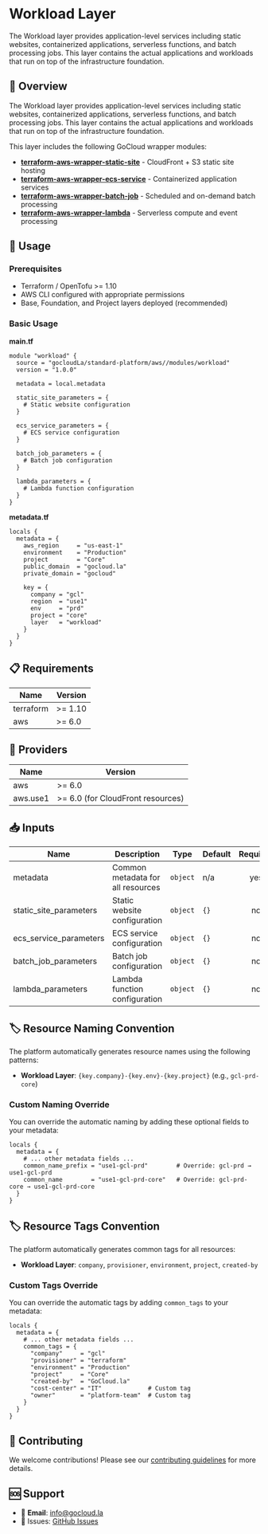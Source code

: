 # Workload Layer

The Workload layer provides application-level services including static websites, containerized applications, serverless functions, and batch processing jobs. This layer contains the actual applications and workloads that run on top of the infrastructure foundation.

## 🎯 Overview

The Workload layer provides application-level services including static websites, containerized applications, serverless functions, and batch processing jobs. This layer contains the actual applications and workloads that run on top of the infrastructure foundation.

This layer includes the following GoCloud wrapper modules:

- **[terraform-aws-wrapper-static-site](https://github.com/gocloudLa/terraform-aws-wrapper-static-site)** - CloudFront + S3 static site hosting
- **[terraform-aws-wrapper-ecs-service](https://github.com/gocloudLa/terraform-aws-wrapper-ecs-service)** - Containerized application services
- **[terraform-aws-wrapper-batch-job](https://github.com/gocloudLa/terraform-aws-wrapper-batch-job)** - Scheduled and on-demand batch processing
- **[terraform-aws-wrapper-lambda](https://github.com/gocloudLa/terraform-aws-wrapper-lambda)** - Serverless compute and event processing

## 🚀 Usage

### Prerequisites

- Terraform / OpenTofu >= 1.10
- AWS CLI configured with appropriate permissions
- Base, Foundation, and Project layers deployed (recommended)

### Basic Usage

**main.tf**
```hcl
module "workload" {
  source = "gocloudLa/standard-platform/aws//modules/workload"
  version = "1.0.0"

  metadata = local.metadata

  static_site_parameters = {
    # Static website configuration
  }

  ecs_service_parameters = {
    # ECS service configuration
  }

  batch_job_parameters = {
    # Batch job configuration
  }

  lambda_parameters = {
    # Lambda function configuration
  }
}
```

**metadata.tf**
```hcl
locals {
  metadata = {
    aws_region     = "us-east-1"
    environment    = "Production"
    project        = "Core"
    public_domain  = "gocloud.la"
    private_domain = "gocloud"

    key = {
      company = "gcl"
      region  = "use1"
      env     = "prd"
      project = "core"
      layer   = "workload"
    }
  }
}
```


## 📋 Requirements

| Name | Version |
|------|---------|
| terraform | >= 1.10 |
| aws | >= 6.0 |

## 🔧 Providers

| Name | Version |
|------|---------|
| aws | >= 6.0 |
| aws.use1 | >= 6.0 (for CloudFront resources) |

## 📥 Inputs

| Name | Description | Type | Default | Required |
|------|-------------|------|---------|:--------:|
| metadata | Common metadata for all resources | `object` | n/a | yes |
| static_site_parameters | Static website configuration | `object` | `{}` | no |
| ecs_service_parameters | ECS service configuration | `object` | `{}` | no |
| batch_job_parameters | Batch job configuration | `object` | `{}` | no |
| lambda_parameters | Lambda function configuration | `object` | `{}` | no |

## 🏷️ Resource Naming Convention

The platform automatically generates resource names using the following patterns:

- **Workload Layer**: `{key.company}-{key.env}-{key.project}` (e.g., `gcl-prd-core`)

### Custom Naming Override

You can override the automatic naming by adding these optional fields to your metadata:

```hcl
locals {
  metadata = {
    # ... other metadata fields ...
    common_name_prefix = "use1-gcl-prd"        # Override: gcl-prd → use1-gcl-prd
    common_name        = "use1-gcl-prd-core"   # Override: gcl-prd-core → use1-gcl-prd-core
  }
}
```

## 🏷️ Resource Tags Convention

The platform automatically generates common tags for all resources:

- **Workload Layer**: `company`, `provisioner`, `environment`, `project`, `created-by`

### Custom Tags Override

You can override the automatic tags by adding `common_tags` to your metadata:

```hcl
locals {
  metadata = {
    # ... other metadata fields ...
    common_tags = {
      "company"     = "gcl"
      "provisioner" = "terraform"
      "environment" = "Production"
      "project"     = "Core"
      "created-by"  = "GoCloud.la"
      "cost-center" = "IT"             # Custom tag
      "owner"       = "platform-team"  # Custom tag
    }
  }
}
```

## 🤝 Contributing

We welcome contributions! Please see our [contributing guidelines](../../CONTRIBUTING.md) for more details.

## 🆘 Support

- 📧 **Email**: info@gocloud.la
- 🐛 Issues: [GitHub Issues](https://github.com/gocloudLa/terraform-aws-standard-platform/issues)
